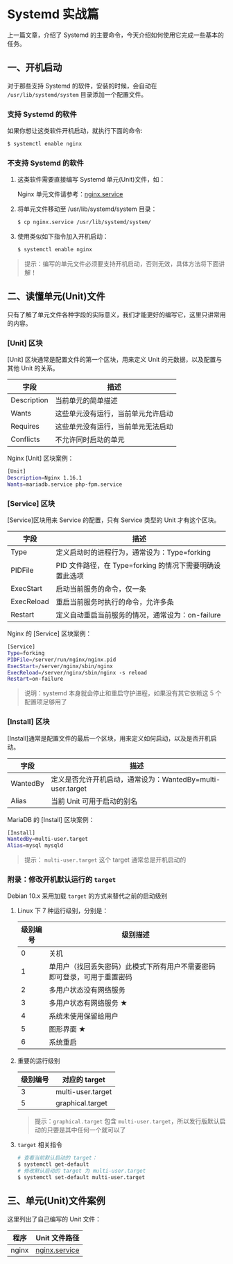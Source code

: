 # Systemd 实战篇

上一篇文章，介绍了 Systemd 的主要命令，今天介绍如何使用它完成一些基本的任务。

## 一、开机启动

对于那些支持 Systemd 的软件，安装的时候，会自动在 `/usr/lib/systemd/system` 目录添加一个配置文件。

### 支持 Systemd 的软件

如果你想让这类软件开机启动，就执行下面的命令:

```sh
$ systemctl enable nginx
```

### 不支持 Systemd 的软件

1. 这类软件需要直接编写 Systemd 单元(Unit)文件，如：

   Nginx 单元文件请参考：[nginx.service](./../lnmp/source/nginx/nginx.service)

2. 将单元文件移动至 /usr/lib/systemd/system 目录：

   ```sh
   $ cp nginx.service /usr/lib/systemd/system/
   ```

3. 使用类似如下指令加入开机启动：

   ```sh
   $ systemctl enable nginx
   ```

> 提示：编写的单元文件必须要支持开机启动，否则无效，具体方法将下面讲解！

## 二、读懂单元(Unit)文件

只有了解了单元文件各种字段的实际意义，我们才能更好的编写它，这里只讲常用的内容。

### [Unit] 区块

[Unit] 区块通常是配置文件的第一个区块，用来定义 Unit 的元数据，以及配置与其他 Unit 的关系。

| 字段        | 描述                               |
| ----------- | ---------------------------------- |
| Description | 当前单元的简单描述                 |
| Wants       | 这些单元没有运行，当前单元允许启动 |
| Requires    | 这些单元没有运行，当前单元无法启动 |
| Conflicts   | 不允许同时启动的单元               |

Nginx [Unit] 区块案例：

```sh
[Unit]
Description=Nginx 1.16.1
Wants=mariadb.service php-fpm.service
```

### [Service] 区块

[Service]区块用来 Service 的配置，只有 Service 类型的 Unit 才有这个区块。

| 字段       | 描述                                                     |
| ---------- | -------------------------------------------------------- |
| Type       | 定义启动时的进程行为，通常设为：Type=forking             |
| PIDFile    | PID 文件路径，在 Type=forking 的情况下需要明确设置此选项 |
| ExecStart  | 启动当前服务的命令，仅一条                               |
| ExecReload | 重启当前服务时执行的命令，允许多条                       |
| Restart    | 定义自动重启当前服务的情况，通常设为：on-failure         |

Nginx 的 [Service] 区块案例：

```sh
[Service]
Type=forking
PIDFile=/server/run/nginx/nginx.pid
ExecStart=/server/nginx/sbin/nginx
ExecReload=/server/nginx/sbin/nginx -s reload
Restart=on-failure
```

> 说明：systemd 本身就会停止和重启守护进程，如果没有其它依赖这 5 个配置项足够用了

### [Install] 区块

[Install]通常是配置文件的最后一个区块，用来定义如何启动，以及是否开机启动。

| 字段     | 描述                                                       |
| -------- | ---------------------------------------------------------- |
| WantedBy | 定义是否允许开机启动，通常设为：WantedBy=multi-user.target |
| Alias    | 当前 Unit 可用于启动的别名                                 |

MariaDB 的 [Install] 区块案例：

```sh
[Install]
WantedBy=multi-user.target
Alias=mysql mysqld
```

> 提示： `multi-user.target` 这个 target 通常总是开机启动的

### 附录：修改开机默认运行的 `target`

Debian 10.x 采用加载 `target` 的方式来替代之前的启动级别

1. Linux 下 7 种运行级别，分别是：

   | 级别编号 | 级别描述                                                                 |
   | -------- | ------------------------------------------------------------------------ |
   | 0        | 关机                                                                     |
   | 1        | 单用户（找回丢失密码）此模式下所有用户不需要密码即可登录，可用于重置密码 |
   | 2        | 多用户状态没有网络服务                                                   |
   | 3        | 多用户状态有网络服务 ★                                                   |
   | 4        | 系统未使用保留给用户                                                     |
   | 5        | 图形界面 ★                                                               |
   | 6        | 系统重启                                                                 |

2. 重要的运行级别

   | 级别编号 | 对应的 target     |
   | -------- | ----------------- |
   | 3        | multi-user.target |
   | 5        | graphical.target  |

   > 提示：`graphical.target` 包含 `multi-user.target`，所以发行版默认启动的只要是其中任何一个就可以了

3. `target` 相关指令

   ```sh
   # 查看当前默认启动的 target：
   $ systemctl get-default
   # 修改默认启动的 target 为 multi-user.target
   $ systemctl set-default multi-user.target
   ```

## 三、单元(Unit)文件案例

这里列出了自己编写的 Unit 文件：

| 程序  | Unit 文件路径                                         |
| ----- | ----------------------------------------------------- |
| nginx | [nginx.service](./../lnmp/source/nginx/nginx.service) |
